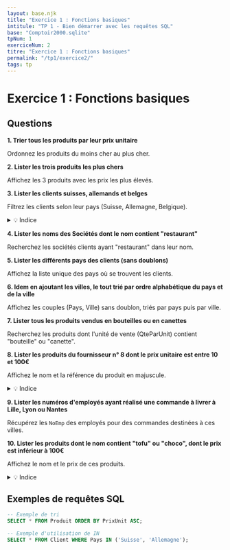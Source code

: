 ```yaml
---
layout: base.njk
title: "Exercice 1 : Fonctions basiques"
intitule: "TP 1 - Bien démarrer avec les requêtes SQL"
base: "Comptoir2000.sqlite"
tpNum: 1
exerciceNum: 2
titre: "Exercice 1 : Fonctions basiques"
permalink: "/tp1/exercice2/"
tags: tp
---
```


# Exercice 1 : Fonctions basiques

## Questions

**1. Trier tous les produits par leur prix unitaire**

Ordonnez les produits du moins cher au plus cher.

**2. Lister les trois produits les plus chers**

Affichez les 3 produits avec les prix les plus élevés.

**3. Lister les clients suisses, allemands et belges**

Filtrez les clients selon leur pays (Suisse, Allemagne, Belgique).

<details>
<summary>💡 Indice</summary>

Utilisez l'opérateur `IN` pour filtrer sur plusieurs valeurs.
</details>

**4. Lister les noms des Sociétés dont le nom contient "restaurant"**

Recherchez les sociétés clients ayant "restaurant" dans leur nom.

**5. Lister les différents pays des clients (sans doublons)**

Affichez la liste unique des pays où se trouvent les clients.

**6. Idem en ajoutant les villes, le tout trié par ordre alphabétique du pays et de la ville**

Affichez les couples (Pays, Ville) sans doublon, triés par pays puis par ville.

**7. Lister tous les produits vendus en bouteilles ou en canettes**

Recherchez les produits dont l'unité de vente (QteParUnit) contient "bouteille" ou "canette".

**8. Lister les produits du fournisseur n° 8 dont le prix unitaire est entre 10 et 100€**

Affichez le nom et la référence du produit en majuscule.

<details>
<summary>💡 Indice</summary>

Pour convertir en majuscule, utilisez la fonction `UPPER()`.
</details>

**9. Lister les numéros d'employés ayant réalisé une commande à livrer à Lille, Lyon ou Nantes**

Récupérez les `NoEmp` des employés pour des commandes destinées à ces villes.

**10. Lister les produits dont le nom contient "tofu" ou "choco", dont le prix est inférieur à 100€**

Affichez le nom et le prix de ces produits.

<details>
<summary>💡 Indice</summary>

Attention à la priorité des opérateurs ! Utilisez des parenthèses pour grouper les conditions OR.
</details>

## Exemples de requêtes SQL

```sql
-- Exemple de tri
SELECT * FROM Produit ORDER BY PrixUnit ASC;
```

```sql
-- Exemple d'utilisation de IN
SELECT * FROM Client WHERE Pays IN ('Suisse', 'Allemagne');
```
